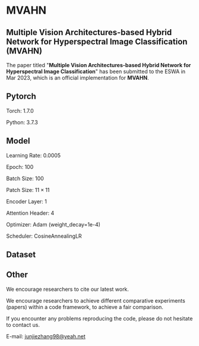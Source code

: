 # MVAHN
## Multiple Vision Architectures-based Hybrid Network for Hyperspectral Image Classification (MVAHN)

The paper titled "**Multiple Vision Architectures-based Hybrid Network for Hyperspectral Image Classification**" has been submitted to the ESWA in Mar 2023, which is an official implementation for **MVAHN**.

## Pytorch
Torch: 1.7.0

Python: 3.7.3
 
## Model
Learning Rate: 0.0005

Epoch: 100

Batch Size: 100

Patch Size: $11\times11$

Encoder Layer: 1

Attention Header: 4

Optimizer: Adam (weight_decay=1e-4)

Scheduler: CosineAnnealingLR

## Dataset



## Other

We encourage researchers to cite our latest work. 

We encourage researchers to achieve different comparative experiments (papers) within a code framework, to achieve a fair comparison.

If you encounter any problems reproducing the code, please do not hesitate to contact us.

E-mail: junjiezhang98@yeah.net
